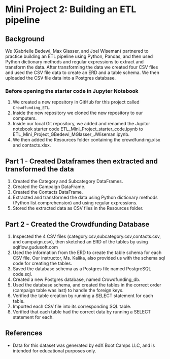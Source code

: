 # Mini Project 2: Building an ETL pipeline

## Background

We (Gabrielle Bedewi, Max Glasser, and Joel Wiseman) partnered to practice building an ETL pipeline using Python, Pandas, and then used Python dictionary methods and regular expressions to extract and transform the data.  After transforming the data we created four CSV files and used the CSV file data to create an ERD and a table schema.  We then uploaded the CSV file data into a Postgres database.

### Before opening the starter code in Jupyter Notebook

1. We created a new repository in GitHub for this project called `Crowdfunding_ETL`. 
2. Inside the new repository we cloned the new repository to our computers.
3. Inside our local Git repository, we added and renamed the Jupitor notebook starter code ETL_Mini_Project_starter_code.ipynb to ETL_Mini_Project_GBedewi_MGlasser_JWiseman.ipynb.
4. We then added the Resources folder containing the crowdfunding.xlsx and contacts.xlsx.

## Part 1 - Created Dataframes then extracted and transformed the data

1. Created the Category and Subcategory DataFrames.
2. Created the Campaign DataFrame.
3. Created the Contacts DataFrame.
4. Extracted and transformed the data using Python dictionary methods (Python list comprehension) and using regular expressions.
5. Stored the extracted data as CSV files in the Resources folder.
    
## Part 2 - Created the Crowdfunding Database

1. Inspected the 4 CSV files (category.csv,subcategory.csv,contacts.csv, and campaign.csv), then sketched an ERD of the tables by using sqlflow.gudusoft.com
2. Used the information from the ERD to create the table schema for each CSV file.  Our instructor, Ms. Kalika, also provided us with the schema sql code for creating the tables. 
3. Saved the database schema as a Postgres file named PostgreSQL code.sql.
4. Created a new Postgres database, named Crowdfunding_db.
5. Used the database schema, and created the tables in the correct order (campaign table was last) to handle the foreign keys.
6. Verified the table creation by running a SELECT statement for each table.
7. Imported each CSV file into its corresponding SQL table.
8. Verified that each table had the correct data by running a SELECT statement for each.

## References

* Data for this dataset was generated by edX Boot Camps LLC, and is intended for educational purposes only.
